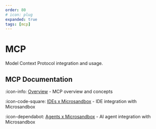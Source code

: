 ```yaml
---
order: 80
# icon: plug
expanded: true
tags: [mcp]
---
```


# MCP

Model Context Protocol integration and usage.

## MCP Documentation

:icon-info: [Overview](overview.md) - MCP overview and concepts

:icon-code-square: [IDEs x Microsandbox](ides-microsandbox.md) - IDE integration with Microsandbox

:icon-dependabot: [Agents x Microsandbox](agents-microsandbox.md) - AI agent integration with Microsandbox
